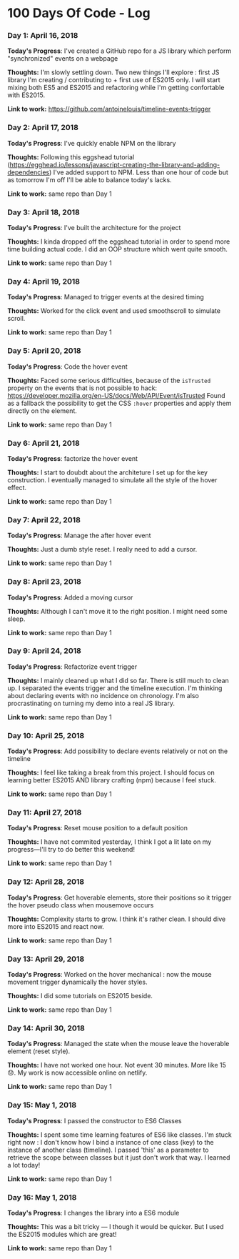# 100 Days Of Code - Log


### Day 1: April 16, 2018

**Today's Progress**: I've created a GitHub repo for a JS library which perform "synchronized" events on a webpage

**Thoughts:** I'm slowly settling down. Two new things I'll explore : first JS library I'm creating / contributing to + first use of ES2015 only. I will start mixing both ES5 and ES2015 and refactoring while I'm getting confortable with ES2015.

**Link to work:** https://github.com/antoinelouis/timeline-events-trigger


### Day 2: April 17, 2018

**Today's Progress**: I've quickly enable NPM on the library

**Thoughts:** Following this eggshead tutorial (https://egghead.io/lessons/javascript-creating-the-library-and-adding-dependencies) I've added support to NPM. Less than one hour of code but as tomorrow I'm off I'll be able to balance today's lacks.

**Link to work:** same repo than Day 1


### Day 3: April 18, 2018

**Today's Progress**: I've built the architecture for the project

**Thoughts:** I kinda dropped off the eggshead tutorial in order to spend more time building actual code. I did an OOP structure which went quite smooth.

**Link to work:** same repo than Day 1


### Day 4: April 19, 2018

**Today's Progress**: Managed to trigger events at the desired timing

**Thoughts:** Worked for the click event and used smoothscroll to simulate scroll.

**Link to work:** same repo than Day 1


### Day 5: April 20, 2018

**Today's Progress**: Code the hover event

**Thoughts:** Faced some serious difficulties, because of the `isTrusted` property on the events that is not possible to hack:
https://developer.mozilla.org/en-US/docs/Web/API/Event/isTrusted
Found as a fallback the possibility to get the CSS `:hover` properties and apply them directly on the element.

**Link to work:** same repo than Day 1


### Day 6: April 21, 2018

**Today's Progress**: factorize the hover event

**Thoughts:** I start to doubdt about the architeture I set up for the key construction. I eventually managed to simulate all the style of the hover effect.

**Link to work:** same repo than Day 1


### Day 7: April 22, 2018

**Today's Progress**: Manage the after hover event

**Thoughts:** Just a dumb style reset. I really need to add a cursor.

**Link to work:** same repo than Day 1


### Day 8: April 23, 2018

**Today's Progress**: Added a moving cursor

**Thoughts:** Although I can't move it to the right position. I might need some sleep.

**Link to work:** same repo than Day 1


### Day 9: April 24, 2018

**Today's Progress**: Refactorize event trigger

**Thoughts:** I mainly cleaned up what I did so far. There is still much to clean up. I separated the events trigger and the timeline execution.
I'm thinking about declaring events with no incidence on chronology.
I'm also procrastinating on turning my demo into a real JS library.

**Link to work:** same repo than Day 1


### Day 10: April 25, 2018

**Today's Progress**: Add possibility to declare events relatively or not on the timeline

**Thoughts:** I feel like taking a break from this project. I should focus on learning better ES2015 AND library crafting (npm) because I feel stuck.

**Link to work:** same repo than Day 1


### Day 11: April 27, 2018

**Today's Progress**: Reset mouse position to a default position

**Thoughts:** I have not commited yesterday, I think I got a lit late on my progress—I'll try to do better this weekend!

**Link to work:** same repo than Day 1


### Day 12: April 28, 2018

**Today's Progress**: Get hoverable elements, store their positions so it trigger the hover pseudo class when mousemove occurs

**Thoughts:** Complexity starts to grow. I think it's rather clean. I should dive more into ES2015 and react now.

**Link to work:** same repo than Day 1


### Day 13: April 29, 2018

**Today's Progress**: Worked on the hover mechanical : now the mouse movement trigger dynamically the hover styles.

**Thoughts:** I did some tutorials on ES2015 beside.

**Link to work:** same repo than Day 1


### Day 14: April 30, 2018

**Today's Progress**: Managed the state when the mouse leave the hoverable element (reset style).

**Thoughts:** I have not worked one hour. Not event 30 minutes. More like 15 😓. My work is now accessible online on netlify.

**Link to work:** same repo than Day 1


### Day 15: May 1, 2018

**Today's Progress**: I passed the constructor to ES6 Classes

**Thoughts:** I spent some time learning features of ES6 like classes. I'm stuck right now : I don't know how I bind a instance of one class (key) to the instance of another class (timeline). I passed 'this' as a parameter to retrieve the scope between classes but it just don't work that way.
I learned a lot today!

**Link to work:** same repo than Day 1


### Day 16: May 1, 2018

**Today's Progress**: I changes the library into a ES6 module

**Thoughts:** This was a bit tricky — I though it would be quicker. But I used the ES2015 modules which are great!

**Link to work:** same repo than Day 1
